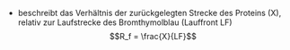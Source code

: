 - beschreibt das Verhältnis der zurückgelegten Strecke des Proteins (X), relativ zur Laufstrecke des Bromthymolblau (Lauffront LF)
$$R_f = \frac{X}{LF}$$
